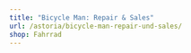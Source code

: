 ```yaml
---
title: "Bicycle Man: Repair & Sales"
url: /astoria/bicycle-man-repair-und-sales/
shop: Fahrrad
---
```

